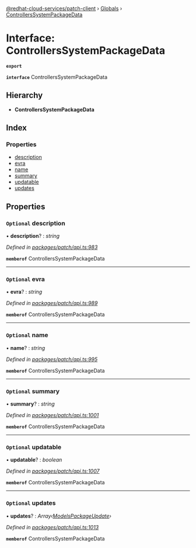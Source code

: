 [@redhat-cloud-services/patch-client](../README.md) › [Globals](../globals.md) › [ControllersSystemPackageData](controllerssystempackagedata.md)

# Interface: ControllersSystemPackageData

**`export`** 

**`interface`** ControllersSystemPackageData

## Hierarchy

* **ControllersSystemPackageData**

## Index

### Properties

* [description](controllerssystempackagedata.md#optional-description)
* [evra](controllerssystempackagedata.md#optional-evra)
* [name](controllerssystempackagedata.md#optional-name)
* [summary](controllerssystempackagedata.md#optional-summary)
* [updatable](controllerssystempackagedata.md#optional-updatable)
* [updates](controllerssystempackagedata.md#optional-updates)

## Properties

### `Optional` description

• **description**? : *string*

*Defined in [packages/patch/api.ts:983](https://github.com/RedHatInsights/javascript-clients/blob/d9dc4c9/packages/patch/api.ts#L983)*

**`memberof`** ControllersSystemPackageData

___

### `Optional` evra

• **evra**? : *string*

*Defined in [packages/patch/api.ts:989](https://github.com/RedHatInsights/javascript-clients/blob/d9dc4c9/packages/patch/api.ts#L989)*

**`memberof`** ControllersSystemPackageData

___

### `Optional` name

• **name**? : *string*

*Defined in [packages/patch/api.ts:995](https://github.com/RedHatInsights/javascript-clients/blob/d9dc4c9/packages/patch/api.ts#L995)*

**`memberof`** ControllersSystemPackageData

___

### `Optional` summary

• **summary**? : *string*

*Defined in [packages/patch/api.ts:1001](https://github.com/RedHatInsights/javascript-clients/blob/d9dc4c9/packages/patch/api.ts#L1001)*

**`memberof`** ControllersSystemPackageData

___

### `Optional` updatable

• **updatable**? : *boolean*

*Defined in [packages/patch/api.ts:1007](https://github.com/RedHatInsights/javascript-clients/blob/d9dc4c9/packages/patch/api.ts#L1007)*

**`memberof`** ControllersSystemPackageData

___

### `Optional` updates

• **updates**? : *Array‹[ModelsPackageUpdate](modelspackageupdate.md)›*

*Defined in [packages/patch/api.ts:1013](https://github.com/RedHatInsights/javascript-clients/blob/d9dc4c9/packages/patch/api.ts#L1013)*

**`memberof`** ControllersSystemPackageData
